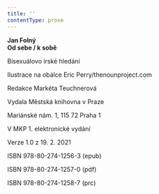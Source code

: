```yaml
---
title: ''
contentType: prose
---
```


**Jan Folný  
Od sebe / k sobě**

Bisexuálovo irské hledání

Ilustrace na obálce Eric Perry/thenounproject.com

  

Redakce Markéta Teuchnerová

Vydala Městská knihovna v Praze

  

Mariánské nám. 1, 115 72 Praha 1

V MKP 1. elektronické vydání

  

Verze 1.0 z 19. 2. 2021

ISBN 978-80-274-1256-3 (epub)

  

ISBN 978-80-274-1257-0 (pdf)

  

ISBN 978-80-274-1258-7 (prc)
